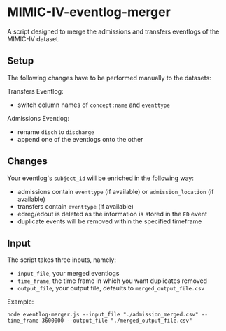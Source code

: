 # MIMIC-IV-eventlog-merger

A script designed to merge the admissions and transfers eventlogs of the MIMIC-IV dataset.

## Setup

The following changes have to be performed manually to the datasets:

Transfers Eventlog:

-   switch column names of `concept:name` and `eventtype`

Admissions Eventlog:

-   rename `disch` to `discharge`
-   append one of the eventlogs onto the other

## Changes

Your eventlog's `subject_id` will be enriched in the following way:

-   admissions contain `eventtype` (if available) or `admission_location` (if available)
-   transfers contain `eventtype` (if available)
-   edreg/edout is deleted as the information is stored in the `ED` event
-   duplicate events will be removed within the specified timeframe

## Input

The script takes three inputs, namely:

-   `input_file`, your merged eventlogs
-   `time_frame`, the time frame in which you want duplicates removed
-   `output_file`, your output file, defaults to `merged_output_file.csv`

Example:

```
node eventlog-merger.js --input_file "./admission_merged.csv" --time_frame 3600000 --output_file "./merged_output_file.csv"
```
